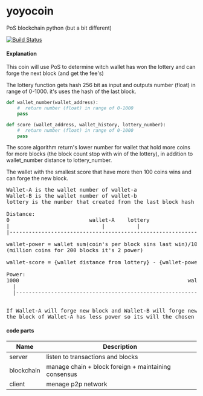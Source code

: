 # yoyocoin
PoS blockchain python (but a bit different)  

[![Build Status](https://travis-ci.com/hvuhsg/yoyocoin.svg?branch=main)](https://travis-ci.com/hvuhsg/yoyocoin)  

#### Explanation
This coin will use PoS to determine witch wallet has won the lottery and can forge the next block (and get the fee's)

The lottery function gets hash 256 bit as input and outputs number (float) in range of 0-1000.
it's uses the hash of the last block.

```python
def wallet_number(wallet_address):
    #  return number (float) in range of 0-1000
    pass

def score (wallet_address, wallet_history, lottery_number):
    #  return number (float) in range of 0-1000
    pass
```

The score algorithm return's lower number for wallet that hold more coins for more blocks (the block count stop with win of the lottery),
in addition to wallet_number distance to lottery_number.

The wallet with the smallest score that have more then 100 coins wins and can forge the new block.

<pre>
Wallet-A is the wallet number of wallet-a
Wallet-B is the wallet number of wallet-b
lottery is the number that created from the last block hash

Distance:
0                         wallet-A    lottery                       wallet-B                      1000
|                             |          |                              |                           |
|---------------------------------------------------------------------------------------------------|

wallet-power = wallet sum(coin's per block sins last win)/10000000
(million coins for 200 blocks it's 2 power)

wallet-score = {wallet distance from lottery} - {wallet-power}

Power:
1000                                                     wallet-b-score      wallet-a-score          0
  |                                                            |                    |                | <- the goal
  |--------------------------------------------------------------------------------------------------|


If Wallet-A will forge new block and Wallet-B will forge new block,
the block of Wallet-A has less power so its will the chosen one in a <a href="#dispute">dispute</a>.
</pre>


#### code parts

| Name          | Description                                          |
| ------------- | ---------------------------------------------------- |
| server        | listen to transactions and blocks                    |
| blockchain    | manage chain + block foreign + maintaining consensus |
| client        | menage p2p network                                   |


